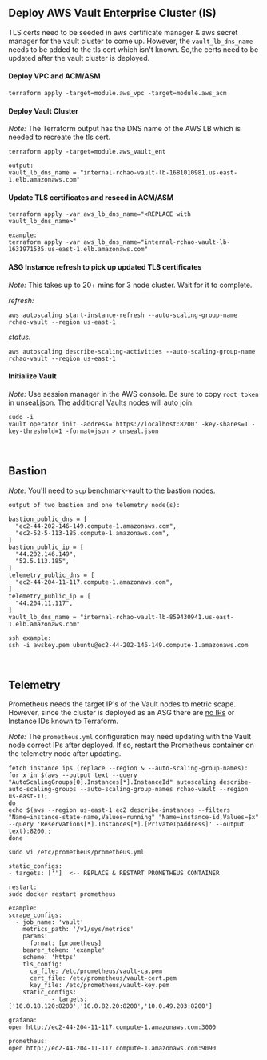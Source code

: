 ## Deploy AWS Vault Enterprise Cluster (IS)

TLS certs need to be seeded in aws certificate manager & aws secret manager for the vault cluster to come up. However, the `vault_lb_dns_name` needs to be added to the tls cert which isn't known. So,the certs need to be updated after the vault cluster is deployed.


#### Deploy VPC and ACM/ASM

```
terraform apply -target=module.aws_vpc -target=module.aws_acm
```

#### Deploy Vault Cluster

*Note:* The Terraform output has the DNS name of the AWS LB which is needed to recreate the tls cert.
```
terraform apply -target=module.aws_vault_ent
```
```
output:
vault_lb_dns_name = "internal-rchao-vault-lb-1681010981.us-east-1.elb.amazonaws.com"
```

#### Update TLS certificates and reseed in ACM/ASM

```
terraform apply -var aws_lb_dns_name="<REPLACE with vault_lb_dns_name>"
```
```
example:
terraform apply -var aws_lb_dns_name="internal-rchao-vault-lb-1631971535.us-east-1.elb.amazonaws.com"
```

#### ASG Instance refresh to pick up updated TLS certificates

*Note:* This takes up to 20+ mins for 3 node cluster. Wait for it to complete.

*refresh:*
```
aws autoscaling start-instance-refresh --auto-scaling-group-name rchao-vault --region us-east-1
```
*status:*
```
aws autoscaling describe-scaling-activities --auto-scaling-group-name rchao-vault --region us-east-1
```

#### Initialize Vault

*Note:* Use session manager in the AWS console. Be sure to copy `root_token` in unseal.json. The additional Vaults nodes will auto join.
```
sudo -i
vault operator init -address='https://localhost:8200' -key-shares=1 -key-threshold=1 -format=json > unseal.json
```
<br>

## Bastion

*Note:* You'll need to `scp` benchmark-vault to the bastion nodes.

```
output of two bastion and one telemetry node(s):

bastion_public_dns = [
  "ec2-44-202-146-149.compute-1.amazonaws.com",
  "ec2-52-5-113-185.compute-1.amazonaws.com",
]
bastion_public_ip = [
  "44.202.146.149",
  "52.5.113.185",
]
telemetry_public_dns = [
  "ec2-44-204-11-117.compute-1.amazonaws.com",
]
telemetry_public_ip = [
  "44.204.11.117",
]
vault_lb_dns_name = "internal-rchao-vault-lb-859430941.us-east-1.elb.amazonaws.com"
```
```
ssh example:
ssh -i awskey.pem ubuntu@ec2-44-202-146-149.compute-1.amazonaws.com
```
<br>

## Telemetry

Prometheus needs the target IP's of the Vault nodes to metric scape. However, since the cluster is deployed as an ASG there are [no IPs](https://github.com/hashicorp/terraform-provider-aws/issues/511)  or Instance IDs known to Terraform.

*Note:* The `prometheus.yml` configuration may need updating with the Vault node correct IPs after deployed. If so, restart the Prometheus container on the telemetry node after updating.

```
fetch instance ips (replace --region & --auto-scaling-group-names):
for x in $(aws --output text --query "AutoScalingGroups[0].Instances[*].InstanceId" autoscaling describe-auto-scaling-groups --auto-scaling-group-names rchao-vault --region us-east-1);
do
echo $(aws --region us-east-1 ec2 describe-instances --filters "Name=instance-state-name,Values=running" "Name=instance-id,Values=$x" --query 'Reservations[*].Instances[*].[PrivateIpAddress]' --output text):8200,;
done
```
```
sudo vi /etc/prometheus/prometheus.yml

static_configs:
- targets: ['']  <-- REPLACE & RESTART PROMETHEUS CONTAINER

restart:
sudo docker restart prometheus

example:
scrape_configs:
  - job_name: 'vault'
    metrics_path: '/v1/sys/metrics'
    params:
      format: [prometheus]
    bearer_token: 'example'
    scheme: 'https'
    tls_config:
      ca_file: /etc/prometheus/vault-ca.pem
      cert_file: /etc/prometheus/vault-cert.pem
      key_file: /etc/prometheus/vault-key.pem
    static_configs:
            - targets: ['10.0.18.120:8200','10.0.82.20:8200','10.0.49.203:8200']
```
```
grafana:
open http://ec2-44-204-11-117.compute-1.amazonaws.com:3000

prometheus:
open http://ec2-44-204-11-117.compute-1.amazonaws.com:9090
```
